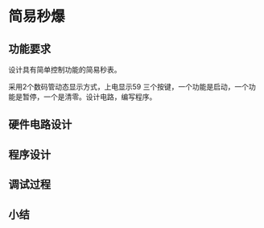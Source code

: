 # 简易秒爆


## 功能要求

设计具有简单控制功能的简易秒表。

采用2个数码管动态显示方式，上电显示59
三个按键，一个功能是启动，一个功能是暂停，一个是清零。设计电路，编写程序。


## 硬件电路设计


## 程序设计

## 调试过程

## 小结
